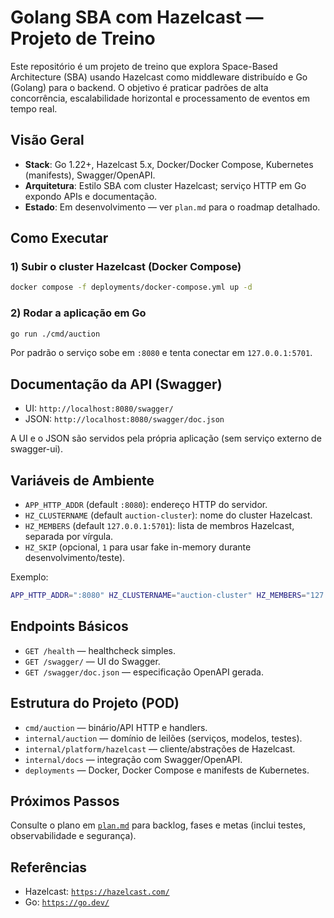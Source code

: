 # Golang SBA com Hazelcast — Projeto de Treino

Este repositório é um projeto de treino que explora Space-Based Architecture (SBA) usando Hazelcast como middleware distribuído e Go (Golang) para o backend. O objetivo é praticar padrões de alta concorrência, escalabilidade horizontal e processamento de eventos em tempo real.

## Visão Geral
- **Stack**: Go 1.22+, Hazelcast 5.x, Docker/Docker Compose, Kubernetes (manifests), Swagger/OpenAPI.
- **Arquitetura**: Estilo SBA com cluster Hazelcast; serviço HTTP em Go expondo APIs e documentação.
- **Estado**: Em desenvolvimento — ver `plan.md` para o roadmap detalhado.

## Como Executar
### 1) Subir o cluster Hazelcast (Docker Compose)
```bash
docker compose -f deployments/docker-compose.yml up -d
```

### 2) Rodar a aplicação em Go
```bash
go run ./cmd/auction
```

Por padrão o serviço sobe em `:8080` e tenta conectar em `127.0.0.1:5701`.

## Documentação da API (Swagger)
- UI: `http://localhost:8080/swagger/`
- JSON: `http://localhost:8080/swagger/doc.json`

A UI e o JSON são servidos pela própria aplicação (sem serviço externo de swagger-ui).

## Variáveis de Ambiente
- `APP_HTTP_ADDR` (default `:8080`): endereço HTTP do servidor.
- `HZ_CLUSTERNAME` (default `auction-cluster`): nome do cluster Hazelcast.
- `HZ_MEMBERS` (default `127.0.0.1:5701`): lista de membros Hazelcast, separada por vírgula.
- `HZ_SKIP` (opcional, `1` para usar fake in-memory durante desenvolvimento/teste).

Exemplo:
```bash
APP_HTTP_ADDR=":8080" HZ_CLUSTERNAME="auction-cluster" HZ_MEMBERS="127.0.0.1:5701" go run ./cmd/auction
```

## Endpoints Básicos
- `GET /health` — healthcheck simples.
- `GET /swagger/` — UI do Swagger.
- `GET /swagger/doc.json` — especificação OpenAPI gerada.

## Estrutura do Projeto (POD)
- `cmd/auction` — binário/API HTTP e handlers.
- `internal/auction` — domínio de leilões (serviços, modelos, testes).
- `internal/platform/hazelcast` — cliente/abstrações de Hazelcast.
- `internal/docs` — integração com Swagger/OpenAPI.
- `deployments` — Docker, Docker Compose e manifests de Kubernetes.

## Próximos Passos
Consulte o plano em [`plan.md`](./plan.md) para backlog, fases e metas (inclui testes, observabilidade e segurança).

## Referências
- Hazelcast: [`https://hazelcast.com/`](https://hazelcast.com/)
- Go: [`https://go.dev/`](https://go.dev/)


